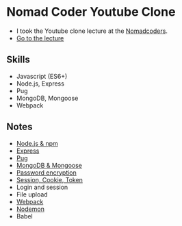 # Nomad Coder Youtube Clone

- I took the Youtube clone lecture at the [Nomadcoders](https://nomadcoders.co/).
- [Go to the lecture](https://nomadcoders.co/wetube)

## Skills

- Javascript (ES6+)
- Node.js, Express
- Pug
- MongoDB, Mongoose
- Webpack

## Notes

- [Node.js & npm](https://github.com/cskime/nomad-coder-youtube-clone/blob/main/lecture/01-nodejs-npm.md)
- [Express](https://github.com/cskime/nomad-coder-youtube-clone/blob/main/lecture/02-express.md)
- [Pug](https://github.com/cskime/nomad-coder-youtube-clone/blob/main/lecture/03-pug.md)
- [MongoDB & Mongoose](https://github.com/cskime/nomad-coder-youtube-clone/blob/main/lecture/04-mongodb-mongoose.md)
- [Password encryption](https://github.com/cskime/nomad-coder-youtube-clone/blob/main/lecture/05-password.md)
- [Session, Cookie, Token](https://github.com/cskime/nomad-coder-youtube-clone/blob/main/lecture/06-session-cookie-token.md)
- Login and session
- File upload
- [Webpack](https://github.com/cskime/nomad-coder-youtube-clone/blob/main/lecture/webpack.md)
- [Nodemon](https://github.com/cskime/nomad-coder-youtube-clone/blob/main/lecture/nodemon.md)
- Babel
